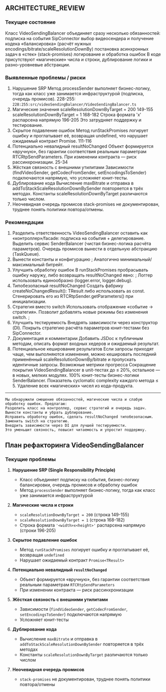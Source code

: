 ## ARCHITECTURE_REVIEW

### Текущее состояние

Класс VideoSendingBalancer объединяет сразу несколько обязанностей:
подписка на события SipConnector
выбор видеосендерa и получение кодека
«балансировка» (расчёт нужных encodings/bitrate/scaleResolutionDownBy)
постановка асинхронных задач в «стек» (stack-promises)
логирование и обработка ошибок
В коде присутствуют «магические» числа и строки, дублирование логики и разно-уровневые абстракции.

### Выявленные проблемы / риски

1. Нарушение SRP
   Метод processSender выполняет бизнес-логику, тогда как класс уже занимается инфраструктурой (подписка, очередь промисов).
   228-255: `228:255:src/videoSendingBalancer/VideoSendingBalancer.ts`
2. Магические значения
   scaleResolutionDownByTarget = 200 149-155
   scaleResolutionDownByTarget = 1 168-182
   Строка формата '<width>x<height>' распарсена напрямую 196-205
   Это затрудняет поддержку и тестирование.
3. Скрытое подавление ошибок
   Метод runStackPromises логирует ошибку и проглатывает её, возвращая undefined, что нарушает ожидаемый контракт Promise<TResult>.
   111-116
4. Потенциально невалидный resultNoChanged
   Объект формируется «вручную», без гарантии соответствия реальным параметрам RTCRtpSendParameters. При изменении контракта — риск рассинхронизации.
   25-34
5. Жёсткая связность с внешними утилитами
   Зависимости (findVideoSender, getCodecFromSender, setEncodingsToSender) подключаются напрямую, что усложняет юнит-тесты.
6. Дублирование кода
   Вычисление maxBitrate и отправка в addToStackScaleResolutionDownBySender повторяется в трёх методах.
   Константы scaleResolutionDownByTarget различаются только числом.
7. Неочевидная очередь промисов
   stack-promises не документирован, труднее понять политики повтора/отмены.

### Рекомендации

1. Разделить ответственность
   VideoSendingBalancer оставить как «контроллер»/facade: подписка на события + делегирование.
   Выделить сервис SenderBalancer (чистая бизнес-логика расчёта параметров).
   Очередь промисов вынести в отдельную абстракцию (TaskQueue).
2. Вынести константы и конфигурацию
   ;
   Аналогично минимальный/максимальный битрейт.
3. Улучшить обработку ошибок
   В runStackPromises пробрасывать ошибку наружу, либо возвращать resultNoChanged явно:
   ;
   Логгер использовать единообразно (logger.error, logger.debug).
4. Типобезопасный resultNoChanged
   Создать фабрику createNoChangedResult(): TResult либо использовать as const.
   Сгенерировать его из RTCRtpSender.getParameters() при инициализации.
5. Стратегия вместо switch
   Использовать отображение «событие → стратегия». Позволит добавлять новые режимы без изменения switch.
   ;
6. Улучшить тестируемость
   Внедрять зависимости через конструктор (DI).
   Покрыть стратегию расчёта параметров юнит-тестами без SipConnector.
7. Документация и комментарии
   Добавить JSDoc к публичным методам, описать формат входных хедеров и ожидаемый результат.
8. Потенциальное кеширование результатов
   Если запросы приходят чаще, чем выполняются изменения, можно кешировать последний применённый scaleResolutionDownBy/bitrate и пропускать идентичные запросы.
   Возможные метрики прогресса
   Сокращение покрытия VideoSendingBalancer в unit-тестах до ≤ 20%, остальное — в новых, мелких модулях.
   100% юнит-тесты бизнес-логики SenderBalancer.
   Показатель cyclomatic complexity каждого метода ≤ 5.
   Удаление всех «магических» чисел из кода-продукта.

---

    Мы обнаружили смешение обязанностей, магические числа и слабую обработку ошибок. Предлагаю:
    Разделить класс на контроллер, сервис стратегий и очередь задач.
    Вынести константы и убрать дублирование.
    Исправить обработку ошибок, сделать resultNoChanged типобезопасным.
    Заменить switch на стратегию.
    Внедрить зависимости через DI для лучшей тестируемости.
    Это уменьшит связность, повысит читаемость и упростит поддержку.

## План рефакторинга VideoSendingBalancer

### Текущие проблемы

1. **Нарушение SRP (Single Responsibility Principle)**
   - Класс объединяет подписку на события, бизнес-логику балансировки, очередь промисов и обработку ошибок
   - Метод `processSender` выполняет бизнес-логику, тогда как класс уже занимается инфраструктурой

2. **Магические числа и строки**
   - `scaleResolutionDownByTarget = 200` (строка 149-155)
   - `scaleResolutionDownByTarget = 1` (строка 168-182)
   - Строка формата `'<width>x<height>'` распарсена напрямую (строки 196-205)

3. **Скрытое подавление ошибок**
   - Метод `runStackPromises` логирует ошибку и проглатывает её, возвращая `undefined`
   - Нарушает ожидаемый контракт `Promise<TResult>`

4. **Потенциально невалидный `resultNoChanged`**
   - Объект формируется «вручную», без гарантии соответствия реальным параметрам `RTCRtpSendParameters`
   - При изменении контракта — риск рассинхронизации

5. **Жёсткая связность с внешними утилитами**
   - Зависимости (`findVideoSender`, `getCodecFromSender`, `setEncodingsToSender`) подключаются напрямую
   - Усложняет юнит-тесты

6. **Дублирование кода**
   - Вычисление `maxBitrate` и отправка в `addToStackScaleResolutionDownBySender` повторяется в трёх методах
   - Константы `scaleResolutionDownByTarget` различаются только числом

7. **Неочевидная очередь промисов**
   - `stack-promises` не документирован, труднее понять политики повтора/отмены
